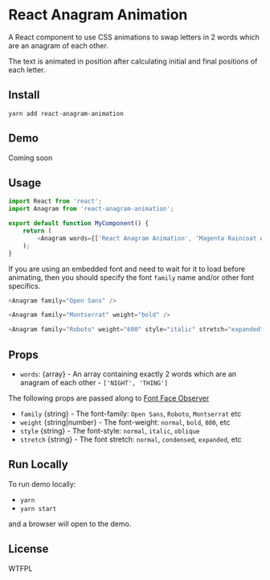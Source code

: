 React Anagram Animation
====

A React component to use CSS animations to swap letters in 2 words which are an anagram of each other.

The text is animated in position after calculating initial and final positions of each letter.

Install
----

`yarn add react-anagram-animation`

Demo
----

Coming soon

Usage
----

```js
import React from 'react';
import Anagram from 'react-anagram-animation';

export default function MyComponent() {
    return (
        <Anagram words={['React Anagram Animation', 'Magenta Raincoat Airman']} />
    );
}
```

If you are using an embedded font and need to wait for it to load before animating, 
then you should specify the font `family` name and/or other font specifics.

```js
<Anagram family="Open Sans" />
```
```js
<Anagram family="Montserrat" weight="bold" />
```
```js
<Anagram family="Roboto" weight="600" style="italic" stretch="expanded" />
```

Props
----

- `words`: {array} - An array containing exactly 2 words which are an anagram of each other - `['NIGHT', 'THING']`

The following props are passed along to [Font Face Observer](https://github.com/iamskok/use-font-face-observer)

- `family` {string} - The font-family: `Open Sans`, `Roboto`, `Montserrat` etc
- `weight` {string|number} - The font-weight: `normal`, `bold`, `800`, etc
- `style` {string} - The font-style: `normal`, `italic`, `oblique`
- `stretch` {string} - The font stretch: `normal`, `condensed`, `expanded`, etc

Run Locally
----

To run demo locally:

- `yarn`
- `yarn start`

and a browser will open to the demo.


License
----

WTFPL
